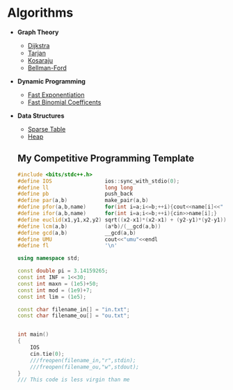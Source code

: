 # Algorithms

- **Graph Theory**
  * [Dijkstra](https://github.com/nozosimo/Competitive-Programming/blob/master/Algorithms/Graph%20Theory/Dijkstra.cpp)
  * [Tarjan](https://github.com/nozosimo/Competitive-Programming/blob/master/Algorithms/Graph%20Theory/Tarjan.cpp)
  * [Kosaraju](https://github.com/nozosimo/Competitive-Programming/blob/master/Algorithms/Graph%20Theory/Kosaraju.cpp)
  * [Bellman-Ford](https://github.com/nozosimo/Competitive-Programming/blob/master/Algorithms/Graph%20Theory/Bellman-Ford.cpp)
- **Dynamic Programming**

  * [Fast Exponentiation](https://github.com/nozosimo/Competitive-Programming/blob/master/Algorithms/Dynamic%20Programming/Fast%20Exponentiation.cpp)
  * [Fast Binomial Coefficents](https://github.com/nozosimo/Competitive-Programming/blob/master/Algorithms/Dynamic%20Programming/Fast%20Binomial%20Coefficent.cpp)

- **Data Structures**
  * [Sparse Table](https://github.com/nozosimo/Competitive-Programming/blob/master/Algorithms/Data%20Structures/Sparse%20Table.cpp)
  * [Heap](https://github.com/nozosimo/Competitive-Programming/blob/master/Algorithms/Data%20Structures/Heap%20(Data%20Structure).cpp)

  ## My Competitive Programming Template

  ```c++
  #include <bits/stdc++.h>
  #define IOS                 ios::sync_with_stdio(0);
  #define ll                  long long
  #define pb                  push_back
  #define par(a,b)            make_pair(a,b)
  #define pfor(a,b,name)      for(int i=a;i<=b;++i){cout<<name[i]<<" ";}cout<<'\n'
  #define ifor(a,b,name)      for(int i=a;i<=b;++i){cin>>name[i];}
  #define euclid(x1,y1,x2,y2) sqrt((x2-x1)*(x2-x1) + (y2-y1)*(y2-y1))
  #define lcm(a,b)            (a*b)/(__gcd(a,b))
  #define gcd(a,b)            __gcd(a,b)
  #define UMU                 cout<<"umu"<<endl
  #define fl                  '\n'

  using namespace std;

  const double pi = 3.14159265;
  const int INF = 1<<30;
  const int maxn = (1e5)+50;
  const int mod = (1e9)+7;
  const int lim = (1e5);

  const char filename_in[] = "in.txt";
  const char filename_ou[] = "ou.txt";


  int main()
  {
      IOS
      cin.tie(0);
      ///freopen(filename_in,"r",stdin);
      ///freopen(filename_ou,"w",stdout);
  }
  /// This code is less virgin than me
  ```

  ​
